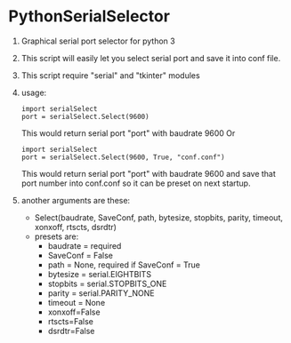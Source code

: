 # PythonSerialSelector
1. Graphical serial port selector for python 3

2. This script will easily let you select serial port and save it into conf file.
3. This script require "serial" and "tkinter" modules
4. usage:
	```
	import serialSelect
	port = serialSelect.Select(9600)
	```
	This would return serial port "port" with baudrate 9600
	Or
	```
	import serialSelect
	port = serialSelect.Select(9600, True, "conf.conf")
	```
	This would return serial port "port" with baudrate 9600 and save that port number into conf.conf so it can be preset on next startup.

5. another arguments are these:
	* Select(baudrate, SaveConf, path, bytesize, stopbits, parity, timeout, xonxoff, rtscts, dsrdtr)
	* presets are:
		- baudrate = required
		- SaveConf = False
		- path = None, required if SaveConf = True
		- bytesize = serial.EIGHTBITS
		- stopbits = serial.STOPBITS_ONE
		- parity = serial.PARITY_NONE
		- timeout = None
		- xonxoff=False
		- rtscts=False
		- dsrdtr=False